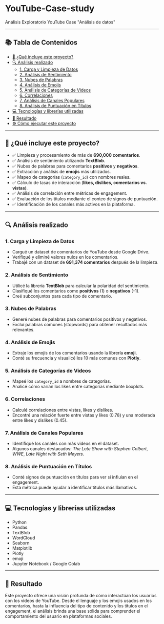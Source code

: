 # YouTube-Case-study
Análisis Exploratorio YouTube Case "Análisis de datos"

---

## 📚 Tabla de Contenidos

- [🧠 ¿Qué incluye este proyecto?](#-qué-incluye-este-proyecto)
- [🔍 Análisis realizado](#-análisis-realizado)
  - [1. Carga y Limpieza de Datos](#1-carga-y-limpieza-de-datos)
  - [2. Análisis de Sentimiento](#2-análisis-de-sentimiento)
  - [3. Nubes de Palabras](#3-nubes-de-palabras)
  - [4. Análisis de Emojis](#4-análisis-de-emojis)
  - [5. Análisis de Categorías de Videos](#5-análisis-de-categorías-de-videos)
  - [6. Correlaciones](#6-correlaciones)
  - [7. Análisis de Canales Populares](#7-análisis-de-canales-populares)
  - [8. Análisis de Puntuación en Títulos](#8-análisis-de-puntuación-en-títulos)
- [💻 Tecnologías y librerías utilizadas](#-tecnologías-y-librerías-utilizadas)
- [🚀 Resultado](#-resultado)
- [⚙️ Cómo ejecutar este proyecto](#️-cómo-ejecutar-este-proyecto)

---

## 🧠 ¿Qué incluye este proyecto?

- ✅ Limpieza y procesamiento de más de **690,000 comentarios**.
- ✅ Análisis de sentimiento utilizando **TextBlob**.
- ✅ Nubes de palabras para comentarios **positivos** y **negativos**.
- ✅ Extracción y análisis de **emojis** más utilizados.
- ✅ Mapeo de categorías (`category_id`) con nombres reales.
- ✅ Cálculo de tasas de interacción (**likes, dislikes, comentarios vs. vistas**).
- ✅ Análisis de correlación entre métricas de engagement.
- ✅ Evaluación de los títulos mediante el conteo de signos de puntuación.
- ✅ Identificación de los canales más activos en la plataforma.

---

## 🔍 Análisis realizado

### 1. Carga y Limpieza de Datos

- Cargué un dataset de comentarios de YouTube desde Google Drive.
- Verifiqué y eliminé valores nulos en los comentarios.
- Trabajé con un dataset de **691,374 comentarios** después de la limpieza.

### 2. Análisis de Sentimiento

- Utilicé la librería **TextBlob** para calcular la polaridad del sentimiento.
- Clasifiqué los comentarios como **positivos** (1) o **negativos** (-1).
- Creé subconjuntos para cada tipo de comentario.

### 3. Nubes de Palabras

- Generé nubes de palabras para comentarios positivos y negativos.
- Excluí palabras comunes (stopwords) para obtener resultados más relevantes.

### 4. Análisis de Emojis

- Extraje los emojis de los comentarios usando la librería **emoji**.
- Conté su frecuencia y visualicé los 10 más comunes con **Plotly**.

### 5. Análisis de Categorías de Videos

- Mapeé los `category_id` a nombres de categorías.
- Analicé cómo varían los likes entre categorías mediante boxplots.

### 6. Correlaciones

- Calculé correlaciones entre vistas, likes y dislikes.
- Encontré una relación fuerte entre vistas y likes (0.78) y una moderada entre likes y dislikes (0.45).

### 7. Análisis de Canales Populares

- Identifiqué los canales con más videos en el dataset.
- Algunos canales destacados: *The Late Show with Stephen Colbert*, *WWE*, *Late Night with Seth Meyers*.

### 8. Análisis de Puntuación en Títulos

- Conté signos de puntuación en títulos para ver si influían en el engagement.
- Esta métrica puede ayudar a identificar títulos más llamativos.

---

## 💻 Tecnologías y librerías utilizadas

- Python
- Pandas
- TextBlob
- WordCloud
- Seaborn
- Matplotlib
- Plotly
- emoji
- Jupyter Notebook / Google Colab

---

## 🚀 Resultado

Este proyecto ofrece una visión profunda de cómo interactúan los usuarios con los videos de YouTube. Desde el lenguaje y los emojis usados en los comentarios, hasta la influencia del tipo de contenido y los títulos en el engagement, el análisis brinda una base sólida para comprender el comportamiento del usuario en plataformas sociales.

